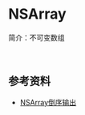 # NSArray

简介：不可变数组

<br>

## 参考资料

* [NSArray倒序输出](http://cache.baiducontent.com/c?m=9d78d513d99f00fc18adc7351a16a6716953971337c0a61768a0935cd424054e1d20a5f930236319ce95223a54b8492bbbb1602e200357ebcc8e951586edc56c78d67a76275c9b12529542fe9511389777d609b2f158fab0f43799acd9d5&p=9b49c01fc0904ead09bd9b7e0e12cb&newp=8b2a9701979919fe08e2947d0950bb231610db2151ddd4513e8ecb19&user=baidu&fm=sc&query=nsarray+%B5%B9%D0%F2&qid=f30517000000617d&p1=1)